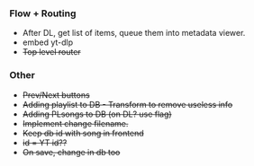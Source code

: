 ### Flow + Routing

- After DL, get list of items, queue them into metadata viewer.
- embed yt-dlp
- ~~Top level router~~

### Other

- ~~Prev/Next buttons~~
- ~~Adding playlist to DB - Transform to remove useless info~~
- ~~Adding PLsongs to DB (on DL? use flag)~~
- ~~Implement change filename.~~
- ~~Keep db id with song in frontend~~
- ~~id = YT id??~~
- ~~On save, change in db too~~
